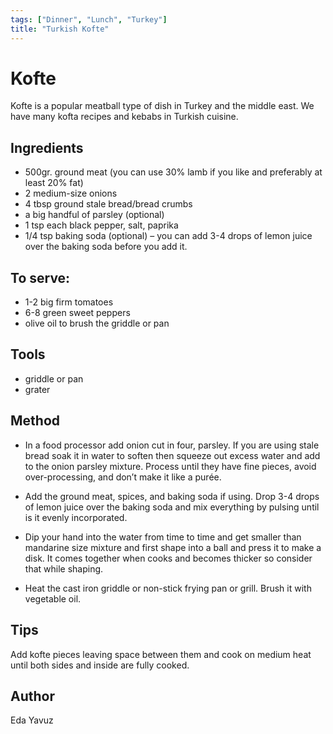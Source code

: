 ```yaml
---
tags: ["Dinner", "Lunch", "Turkey"]
title: "Turkish Kofte"
---
```

<TagLinks />

# Kofte

Kofte is a popular meatball type of dish in Turkey and the middle east. We have many kofta recipes and kebabs in Turkish cuisine.

## Ingredients

- 500gr. ground meat (you can use 30% lamb if you like and preferably at least 20% fat)
- 2 medium-size onions
- 4 tbsp ground stale bread/bread crumbs
- a big handful of parsley (optional)
- 1 tsp each black pepper, salt, paprika
- 1/4 tsp baking soda (optional) – you can add 3-4 drops of lemon juice over the baking soda before you add it.

## To serve: 

- 1-2 big firm tomatoes
- 6-8 green sweet peppers
- olive oil to brush the griddle or pan

## Tools

- griddle or pan
- grater

## Method

- In a food processor add onion cut in four, parsley. If you are using stale bread soak it in water to soften then squeeze out excess water and add to the onion parsley mixture. Process until they have fine pieces, avoid over-processing, and don’t make it like a purée.

- Add the ground meat, spices, and baking soda if using. Drop 3-4 drops of lemon juice over the baking soda and mix everything by pulsing until is it evenly incorporated.

- Dip your hand into the water from time to time and get smaller than mandarine size mixture and first shape into a ball and press it to make a disk. It comes together when cooks and becomes thicker so consider that while shaping.

- Heat the cast iron griddle or non-stick frying pan or grill. Brush it with vegetable oil.

## Tips

Add kofte pieces leaving space between them and cook on medium heat until both sides and inside are fully cooked.

## Author

Eda Yavuz